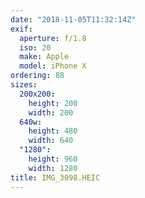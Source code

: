 ```yaml
---
date: "2018-11-05T11:32:14Z"
exif:
  aperture: f/1.8
  iso: 20
  make: Apple
  model: iPhone X
ordering: 88
sizes:
  200x200:
    height: 200
    width: 200
  640w:
    height: 480
    width: 640
  "1280":
    height: 960
    width: 1280
title: IMG_3098.HEIC
---
```


